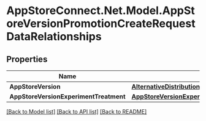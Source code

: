 # AppStoreConnect.Net.Model.AppStoreVersionPromotionCreateRequestDataRelationships

## Properties

Name | Type | Description | Notes
------------ | ------------- | ------------- | -------------
**AppStoreVersion** | [**AlternativeDistributionPackageCreateRequestDataRelationshipsAppStoreVersion**](AlternativeDistributionPackageCreateRequestDataRelationshipsAppStoreVersion.md) |  | 
**AppStoreVersionExperimentTreatment** | [**AppStoreVersionExperimentTreatmentLocalizationCreateRequestDataRelationshipsAppStoreVersionExperimentTreatment**](AppStoreVersionExperimentTreatmentLocalizationCreateRequestDataRelationshipsAppStoreVersionExperimentTreatment.md) |  | 

[[Back to Model list]](../README.md#documentation-for-models) [[Back to API list]](../README.md#documentation-for-api-endpoints) [[Back to README]](../README.md)


